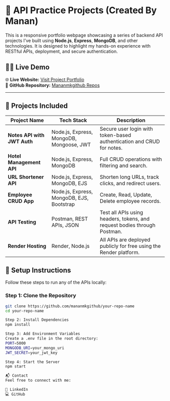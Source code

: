 # 🚀 API Practice Projects (Created By Manan)

This is a responsive portfolio webpage showcasing a series of backend API projects I’ve built using **Node.js**, **Express**, **MongoDB**, and other technologies. It is designed to highlight my hands-on experience with RESTful APIs, deployment, and secure authentication.

## 🧑‍💻 Live Demo

🌐 **Live Website:** [Visit Project Portfolio](https://mananmkgithub.github.io/BasicApishowcast/)  
📁 **GitHub Repository:** [Mananmkgithub Repos](https://github.com/mananmkgithub?tab=repositories)

---

## 📂 Projects Included
| Project Name               | Tech Stack                                  | Description                                                                                 |
|---------------------------|---------------------------------------------|---------------------------------------------------------------------------------------------|
| **Notes API with JWT Auth** | Node.js, Express, MongoDB, Mongoose, JWT     | Secure user login with token-based authentication and CRUD for notes.                       |
| **Hotel Management API**   | Node.js, Express, MongoDB                   | Full CRUD operations with filtering and search.                                             |
| **URL Shortener API**      | Node.js, Express, MongoDB, EJS              | Shorten long URLs, track clicks, and redirect users.                                        |
| **Employee CRUD App**      | Node.js, Express, MongoDB, EJS, Bootstrap   | Create, Read, Update, Delete employee records.                                              |
| **API Testing**            | Postman, REST APIs, JSON                    | Test all APIs using headers, tokens, and request bodies through Postman.                   |
| **Render Hosting**         | Render, Node.js                             | All APIs are deployed publicly for free using the Render platform.                          |

## 📄 Setup Instructions

Follow these steps to run any of the APIs locally:

### Step 1: Clone the Repository

```bash
git clone https://github.com/mananmkgithub/your-repo-name
cd your-repo-name

Step 2: Install Dependencies
npm install

Step 3: Add Environment Variables
Create a .env file in the root directory:
PORT=5000
MONGODB_URI=your_mongo_uri
JWT_SECRET=your_jwt_key

Step 4: Start the Server
npm start

📬 Contact
Feel free to connect with me:

🔗 LinkedIn
💻 GitHub





